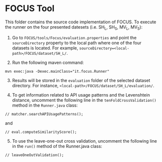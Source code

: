 # FOCUS Tool

This folder contains the source code implementation of FOCUS. To execute the runner on the four presented datesets (i.e. SH<sub>L</sub>, SH<sub>S</sub>, MV<sub>L</sub>, MV<sub>S</sub>):

1. Go to `FOCUS/tools/Focus/evaluation.properties` and point the `sourceDirectory` property to the local path where one of the four datasets is located. For example, `sourceDirectory=<local-path>/FOCUS/dataset/SH_L/`. 

2. Run the following maven command:
```
mvn exec:java -Dexec.mainClass="it.focus.Runner" 
```

3. Results will be stored in the `evaluation` folder of the selected dataset directory. For instance, `<local-path>/FOCUS/dataset/SH_L/evaluation/`. 

4. To get information related to API usage patterns and the Levenshtein distance, uncomment the following line in the `tenFoldCrossValidation()` method in the `Runner.java` class:
```
// matcher.searchAPIUsagePatterns();
```
and
```
// eval.computeSimilarityScore();
```

5. To use the leave-one-out cross validation, uncomment the following line in the `run()` method of the Runner.java class:
```
// leaveOneOutValidation();
```
